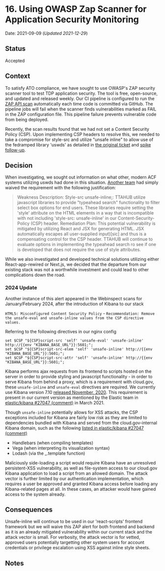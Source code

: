 # 16. Using OWASP Zap Scanner for Application Security Monitoring

Date: 2021-09-09 (_Updated 2021-12-29_)

## Status

Accepted

## Context

To satisfy ATO compliance, we have sought to use OWASP's ZAP security scanner tool to test TDP application security. The tool is free, open-source, and updated and released weekly. Our CI pipeline is configured to run the [ZAP API scan](https://github.com/raft-tech/TANF-app/issues/1367) automatically each time code is committed via GitHub. The pipeline jobs will fail when the scanner finds vulnerabilities marked as FAIL in the ZAP configuration file. This pipeline failure prevents vulnerable code from being deployed.

Recently, the scan results found that we had not set a Content Security Policy (CSP). Upon implementing CSP headers to resolve this, we needed to take a compromise for style-src and utilize "unsafe inline" to allow use of the fedramped library 'uswds' as detailed in [the original ticket](https://github.com/raft-tech/TANF-app/issues/907) and [spike follow-up](https://github.com/raft-tech/TANF-app/issues/1208). 

## Decision

When investigating, we sought out information on what other, modern ACF systems utilizing uswds had done in this situation. [Another team](https://github.com/HHS/Head-Start-TTADP) had simply waived the requirement with the following justification: 

> Weakness Description: Style-src unsafe-inline;: TTAHUB utilize javascript libraries to provide "typeahead search" functionality to filter select box options for end users. These libraries require setting the 'style' attribute on the HTML elements in a way that is incompatible with not including 'style-src: unsafe-inline' in our Content-Security-Policy (CSP) header.
> Remediation Plan: This potential vulnerability is mitigated by utilizing React and JSX for generating HTML. JSX automatically escapes all user-supplied input)[sic] and thus is a compensating control for the CSP header.
> TTAHUB will continue to evaluate options in implementing the typeahead search ro see if one is developed that does not require the use of style attributes.

While we also investigated and developed technical solutions utilizing either React-app-rewired or Next.js, we decided that the departure from our existing stack was not a worthwhile investment and could lead to other complications down the road.

### 2024 Update

Another instance of this alert appeared in the Webinspect scans for January/February 2024, after the introduction of Kibana to our stack

`HTML5: Misconfigured Content Security Policy` - `Recommendation: Remove the unsafe-eval and unsafe-inline values from the CSP directive values.`

Referring to the following directives in our nginx config
```
set $CSP "${CSP}script-src 'self' 'unsafe-eval' 'unsafe-inline' http://{{env "KIBANA_BASE_URL"}}:5601;";
set $CSP "${CSP}script-src-elem 'self' 'unsafe-inline' http://{{env "KIBANA_BASE_URL"}}:5601;";
set $CSP "${CSP}script-src-attr 'self' 'unsafe-inline' http://{{env "KIBANA_BASE_URL"}}:5601;";
```

Kibana performs ajax requests from its frontend to scripts hosted on the server in order to provide styling and javascript functionality - in order to serve Kibana from behind a proxy, which is a requirement with cloud.gov, these `unsafe-inline` and `unsafe-eval` directives are required.
We currently use Kibana version 7.10 [released November, 2020](https://www.elastic.co/blog/whats-new-kibana-7-10-0-kibana-lens-generally-available). This requirement is present in our current version as mentioned by the Elastic team in [elastic/kibana #27047 (comment)](https://github.com/elastic/kibana/issues/27047#issuecomment-799680263) in March 2021.

Though `unsafe-inline` potentially allows for XSS attacks, the CSP exceptions included for Kibana are fairly low risk as they are limited to dependencies bundled with Kibana and served from the cloud.gov-internal Kibana domain, such as the following [listed in elastic/kibana #27047 (comment)](https://github.com/elastic/kibana/issues/27047#issuecomment-878267021)
* Handlebars (when compiling templates)
* Vega (when interpreting its visualization syntax)
* Lodash (via the _.template function)

Maliciously side-loading a script would require Kibana have an unresolved persistent-XSS vulnerability, as well as file-system access to our cloud.gov Kibana application to load a script from an allowed domain. The attack vector is further limited by our authentication implementation, which requires a user be approved and granted Kibana access before loading any Kibana-related pages at all. In these cases, an attacker would have gained access to the system already.

## Consequences

Unsafe-inline will continue to be used in our 'react-scripts' frontend framework but we will waive this ZAP alert for both frontend and backend as it is an already mitigated vulnerability within our current stack and the attack vector is small. For verbosity, the attack vector is for vetted, approved users potentially targetting other system users for account credentials or privilege escalation using XSS against inline style sheets.

## Notes
